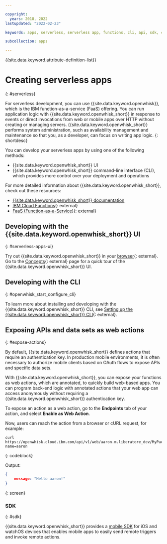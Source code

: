 ```yaml
---

copyright:
  years: 2018, 2022
lastupdated: "2022-02-23"

keywords: apps, serverless, serverless app, functions, cli, api, sdk, create serverless app, serverless app tutorial, cloud functions, faas, function as a service

subcollection: apps

---
```


{{site.data.keyword.attribute-definition-list}}

# Creating serverless apps
{: #serverless}

For serverless development, you can use {{site.data.keyword.openwhisk}}, which is the IBM function-as-a-service (FaaS) offering. You can run application logic with {{site.data.keyword.openwhisk_short}} in response to events or direct invocations from web or mobile apps over HTTP without creating or managing servers. {{site.data.keyword.openwhisk_short}} performs system administration, such as availability management and maintenance so that you, as a developer, can focus on writing app logic.
{: shortdesc}

You can develop your serverless apps by using one of the following methods:
* {{site.data.keyword.openwhisk_short}} UI
* {{site.data.keyword.openwhisk_short}} command-line interface (CLI), which provides more control over your deployment and operations

For more detailed information about {{site.data.keyword.openwhisk_short}}, check out these resources:
* [{{site.data.keyword.openwhisk_short}} documentation](/docs/openwhisk?topic=openwhisk-getting-started)
* [IBM Cloud Functions](https://www.ibm.com/cloud/functions){: external}
* [FaaS (Function-as-a-Service)](https://www.ibm.com/cloud/learn/faas){: external}

## Developing with the {{site.data.keyword.openwhisk_short}} UI
{: #serverless-apps-ui}

Try out {{site.data.keyword.openwhisk_short}} in your [browser](/functions/actions){: external}. Go to the [Concepts](/functions/learn){: external} page for a quick tour of the {{site.data.keyword.openwhisk_short}} UI.

## Developing with the CLI
{: #openwhisk_start_configure_cli}

To learn more about installing and developing with the {{site.data.keyword.openwhisk_short}} CLI, see [Setting up the {{site.data.keyword.openwhisk_short}} CLI](/functions/cli){: external}.

## Exposing APIs and data sets as web actions
{: #expose-actions}

By default, {{site.data.keyword.openwhisk_short}} defines actions that require an authentication key. In production mobile environments, it is often necessary to authorize mobile clients based on OAuth flows to expose APIs and specific data sets.

With {{site.data.keyword.openwhisk_short}}, you can expose your functions as web actions, which are annotated, to quickly build web-based apps. You can program back-end logic with annotated actions that your web app can access anonymously without requiring a {{site.data.keyword.openwhisk_short}} authentication key.

To expose an action as a web action, go to the **Endpoints** tab of your action, and select **Enable as Web Action**.

Now, users can reach the action from a browser or cURL request, for example:
```curl
curl https://openwhisk.cloud.ibm.com/api/v1/web/aaron.m.liberatore_dev/MyPackage/helloWorld.json?name=aaron
```
{: codeblock}

Output:
```json
{
    message: "Hello aaron!"
}
```
{: screen}

### SDK
{: #sdk}

{{site.data.keyword.openwhisk_short}} provides a [mobile SDK](/docs/openwhisk?topic=openwhisk-pkg_mobile_sdk) for iOS and watchOS devices that enables mobile apps to easily send remote triggers and invoke remote actions.
